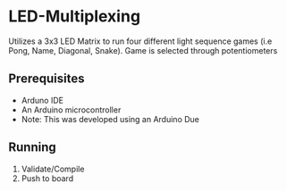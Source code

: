 # LED-Multiplexing

Utilizes a 3x3 LED Matrix to run four different light sequence games (i.e Pong, Name, Diagonal, Snake). Game is selected through potentiometers

## Prerequisites 

- Arduno IDE
- An Arduino microcontroller
- Note: This was developed using an Arduino Due


## Running

1. Validate/Compile
2. Push to board
